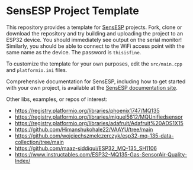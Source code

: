 # SensESP Project Template

This repository provides a template for [SensESP](https://github.com/SignalK/SensESP/) projects.
Fork, clone or download the repository and try building and uploading the project to an ESP32 device.
You should immediately see output on the serial monitor! Similarly, you should be able to connect to
the WiFi access point with the same name as the device. The password is `thisisfine`.

To customize the template for your own purposes, edit the `src/main.cpp` and `platformio.ini` files.

Comprehensive documentation for SensESP, including how to get started with your own project, is available at the [SensESP documentation site](https://signalk.org/SensESP/).

Other libs, examples, or repos of interest:
* https://registry.platformio.org/libraries/phoenix1747/MQ135
* https://registry.platformio.org/libraries/miguel5612/MQUnifiedsensor
* https://registry.platformio.org/libraries/adafruit/Adafruit%20ADS1X15
* https://github.com/Himanshukohale22/VAAYU/tree/main
* https://github.com/wojciechszmelczerczyk/esp32-mq-135-data-collection/tree/main
* https://github.com/maaz-siddiqui/ESP32_MQ-135_SH1106
* https://www.instructables.com/ESP32-MQ135-Gas-SensorAir-Quality-Index/
